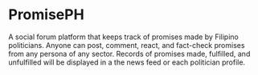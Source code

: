 # PromisePH
A social forum platform that keeps track of promises made by Filipino politicians. Anyone can post, comment, react, and fact-check promises from any persona of any sector. Records of promises made, fulfilled, and unfulfilled will be displayed in a the news feed or each politician profile.
